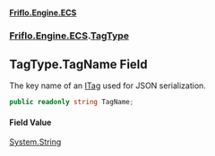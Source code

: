 #### [Friflo.Engine.ECS](index.md#'index')
### [Friflo.Engine.ECS](Friflo.Engine.ECS.md#'Friflo.Engine.ECS').[TagType](TagType.md#'Friflo.Engine.ECS.TagType')

## TagType.TagName Field

The key name of an [ITag](ITag.md#'Friflo.Engine.ECS.ITag') used for JSON serialization.

```csharp
public readonly string TagName;
```

#### Field Value
[System.String](https://docs.microsoft.com/en-us/dotnet/api/System.String#'System.String')